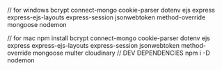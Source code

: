 // for windows
bcrypt
connect-mongo
cookie-parser
dotenv
ejs
express 
express-ejs-layouts
express-session
jsonwebtoken
method-override
mongoose
nodemon

// for mac
npm install 
 bcrypt
 connect-mongo 
 cookie-parser 
 dotenv 
 ejs 
 express 
 express-ejs-layouts 
 express-session 
 jsonwebtoken 
 method-override 
 mongoose 
 multer
 cloudinary
 // DEV DEPENDENCIES
npm i -D nodemon

